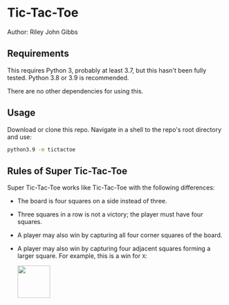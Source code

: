 # Tic-Tac-Toe

Author: Riley John Gibbs

## Requirements

This requires Python 3, probably at least 3.7, but this hasn't been fully tested. Python 3.8 or 3.9 is recommended.

There are no other dependencies for using this.

## Usage

Download or clone this repo. Navigate in a shell to the repo's root directory and use:

```bash
python3.9 -m tictactoe
```

## Rules of Super Tic-Tac-Toe

Super Tic-Tac-Toe works like Tic-Tac-Toe with the following differences:

- The board is four squares on a side instead of three.
- Three squares in a row is not a victory; the player must have four squares.
- A player may also win by capturing all four corner squares of the board.
- A player may also win by capturing four adjacent squares forming a larger square. For example, this is a win for `X`:

    <img src="https://user-images.githubusercontent.com/5668445/133481670-d31ad93d-c017-4605-a312-f5a1314fa6fc.png" width=75 />
